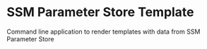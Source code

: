 # SSM Parameter Store Template

Command line application to render templates with data from SSM Parameter Store
